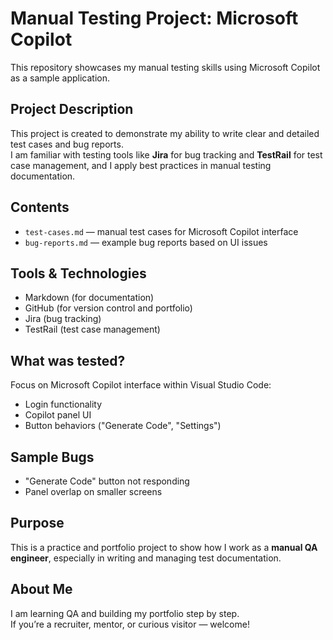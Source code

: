 # Manual Testing Project: Microsoft Copilot

This repository showcases my manual testing skills using Microsoft Copilot as a sample application.

##  Project Description

This project is created to demonstrate my ability to write clear and detailed test cases and bug reports.  
I am familiar with testing tools like **Jira** for bug tracking and **TestRail** for test case management, and I apply best practices in manual testing documentation.

##  Contents

- `test-cases.md` — manual test cases for Microsoft Copilot interface  
- `bug-reports.md` — example bug reports based on UI issues  

##  Tools & Technologies

- Markdown (for documentation)  
- GitHub (for version control and portfolio)  
- Jira (bug tracking)  
- TestRail (test case management)  

##  What was tested?

Focus on Microsoft Copilot interface within Visual Studio Code:

- Login functionality  
- Copilot panel UI  
- Button behaviors ("Generate Code", "Settings")  

##  Sample Bugs

- "Generate Code" button not responding  
- Panel overlap on smaller screens  

##  Purpose

This is a practice and portfolio project to show how I work as a **manual QA engineer**, especially in writing and managing test documentation.

##  About Me

I am learning QA and building my portfolio step by step.  
If you’re a recruiter, mentor, or curious visitor — welcome!
